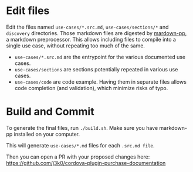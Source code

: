 # Edit files

Edit the files named `use-cases/*.src.md`, `use-cases/sections/*` and `discovery` directories. Those markdown files are digested by [mardown-pp](https://github.com/amyreese/markdown-pp), a markdown preprocessor. This allows including files to compile into a single use case, without repeating too much of the same.

- `use-cases/*.src.md` are the entrypoint for the various documented use cases.
- `use-cases/sections` are sections potentially repeated in various use cases.
- `use-cases/code` are code example. Having them in separate files allows code completion (and validation), which minimize risks of typo.

# Build and Commit

To generate the final files, run `./build.sh`. Make sure you have markdown-pp installed on your computer.

This will generate `use-cases/*.md` files for each `.src.md file`.

Then you can open a PR with your proposed changes here: https://github.com/j3k0/cordova-plugin-purchase-documentation
